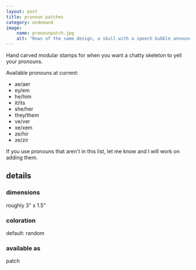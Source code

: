 ```yaml
---
layout: post
title: pronoun patches
category: ondemand
image: 
    name: pronounpatch.jpg
    alt: "Rows of the same design, a skull with a speech bubble announcing varied pronoun sets, repeat in multiple colors along a stretch of off-white fabric."
---
```


Hand carved modular stamps for when you want a chatty skeleton to yell your pronouns.

Available pronouns at current:

- ae/aer
- ey/em
- he/him
- it/its
- she/her
- they/them
- ve/ver
- xe/xem
- ze/hir
- ze/zir

If you use pronouns that aren't in this list, let me know and I will work on adding them.

## details

### dimensions

roughly 3" x 1.5"

### coloration

default: random

### available as

patch
